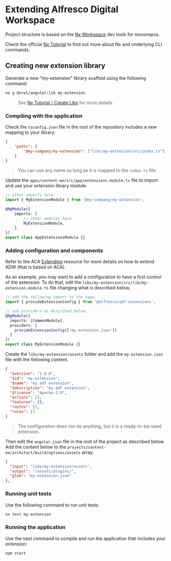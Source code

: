 # Extending Alfresco Digital Workspace

Project structure is based on the [Nx Workspace](https://nx.dev/angular) dev tools for monorepos.

Check the official [Nx Tutorial](https://nx.dev/latest/angular/tutorial/01-create-application) to find out more about Nx and underlying CLI commands.

## Creating new extension library

Generate a new "my-extension" library scaffold using the following command:

```bash
nx g @nrwl/angular:lib my-extension
```

> See [Nx Tutorial / Create Libs](https://nx.dev/latest/angular/tutorial/08-create-libs) for more details.

### Compiling with the application

Check the `tsconfig.json` file in the root of the repository includes a new mapping to your library:

```json
{
    "paths": {
        "@my-company/my-extension": ["libs/my-extension/src/index.ts"]
    }
}
```

> You can use any name as long as it is mapped to the `index.ts` file.

Update the `apps/content-ee/src/app/extensions.module.ts` file to import and use your extension library module:

```ts
// other imports here
import { MyExtensionModule } from '@my-company/my-extension';

@NgModule({
    imports: [
        // other modules here
        MyExtensionModule,
    ],
})
export class AppExtensionsModule {}
```

### Adding configuration and components

Refer to the ACA [Extending](https://alfresco-content-app.netlify.app/#/extending/) resource for more details on how to extend ADW (that is based on ACA).

As an example, you may want to add a configuration to have a first control of the extension. To do that, edit the `libs/my-extension/src/lib/my-extension.module.ts` file changing what is described below.

```ts
// add the following import to the page.
import { provideExtensionConfig } from '@alfresco/adf-extensions';

// add providers as described below.
@NgModule({
  imports: [CommonModule],
  providers: [
    provideExtensionConfig(['my-extension.json'])
  ]
})
export class MyExtensionModule {}
```

Create the `libs/my-extension/assets` folder and add the `my-extension.json` file with the following content.

```json
{
  "$version": "1.0.0",
  "$id": "my.extension",
  "$name": "my adf extension",
  "$description": "my adf extension",
  "$license": "Apache-2.0",
  "actions": [],
  "features": {},
  "routes": [],
  "rules": []
}
```

> The configuration does not do anything, but it is a ready-to-be-used extension.

Then edit the `angular.json` file in the root of the project as described below. Add the content below to the `projects/content-ee/architect/build/options/assets` array.

```json
{
  "input": "libs/my-extension/assets",
  "output": "/assets/plugins/",
  "glob": "my-extension.json"
},
```

### Running unit tests

Use the following command to run unit tests:

```bash
nx test my-extension
```

### Running the application

Use the next command to compile and run the application that includes your extension:

```bash
npm start
```
